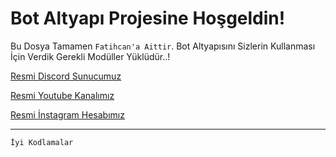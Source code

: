 Bot Altyapı Projesine Hoşgeldin!
=================
 Bu Dosya Tamamen `Fatihcan'a Aittir`. Bot Altyapısını Sizlerin Kullanması İçin Verdik Gerekli Modüller Yüklüdür..!

[Resmi Discord Sunucumuz](https://discord.gg/e58zwnS)

[Resmi Youtube Kanalımız](https://www.youtube.com/channel/UC8AvEvYMZFyci-iOnbjxg7A?view_as=subscriber)

[Resmi İnstagram Hesabımız](https://www.instagram.com/fatihcannn_/)


-------------------

`İyi Kodlamalar`

